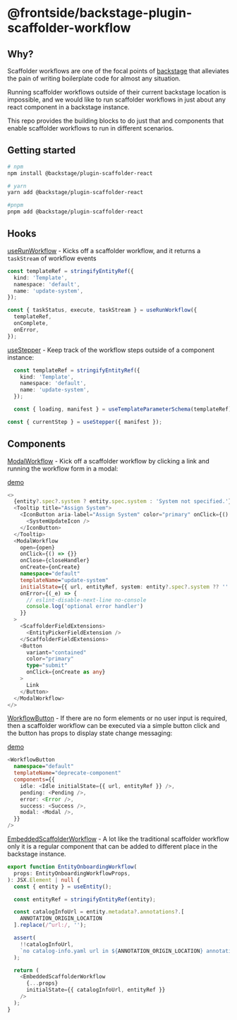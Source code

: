 # @frontside/backstage-plugin-scaffolder-workflow
## Why?
Scaffolder workflows are one of the focal points of [backstage](https://backstage.io/) that alleviates the pain of writing boilerplate code for almost any situation.

Running scaffolder workflows outside of their current backstage location is impossible, and we would like to run scaffolder workflows in just about any react component in a backstage instance.

This repo provides the building blocks to do just that and components that enable scaffolder workflows to run in different scenarios.

## Getting started

```sh
# npm
npm install @backstage/plugin-scaffolder-react

# yarn
yarn add @backstage/plugin-scaffolder-react

#pnpm
pnpm add @backstage/plugin-scaffolder-react
```

## Hooks
[useRunWorkflow](./hooks/useRunWorkflow.ts) - Kicks off a scaffolder workflow, and it returns a `taskStream` of workflow events
```ts
const templateRef = stringifyEntityRef({
  kind: 'Template',
  namespace: 'default',
  name: 'update-system',
});

const { taskStatus, execute, taskStream } = useRunWorkflow({
  templateRef,
  onComplete,
  onError,
});
```
[useStepper](./hooks/useStepper) - Keep track of the workflow steps outside of a component instance:
```ts
  const templateRef = stringifyEntityRef({
    kind: 'Template',
    namespace: 'default',
    name: 'update-system',
  });

  const { loading, manifest } = useTemplateParameterSchema(templateRef);

const { currentStep } = useStepper({ manifest });
```
## Components
[ModalWorkflow](./src/components/ModalWorkflow/ModalWorkflow.tsx) - Kick off a scaffolder workflow by clicking a link and running the workflow form in a modal:

[demo](../../docs/modal.mp4)

```ts
<>
  {entity?.spec?.system ? entity.spec.system : 'System not specified.'}
  <Tooltip title="Assign System">
    <IconButton aria-label="Assign System" color="primary" onClick={() => setOpen(true)}>
      <SystemUpdateIcon />
    </IconButton>
  </Tooltip>
  <ModalWorkflow
    open={open}
    onClick={() => {}}
    onClose={closeHandler}
    onCreate={onCreate}
    namespace="default"
    templateName="update-system"
    initialState={{ url, entityRef, system: entity?.spec?.system ?? '' }}
    onError={(_e) => {
      // eslint-disable-next-line no-console
      console.log('optional error handler')
    }}
  >
    <ScaffolderFieldExtensions>
      <EntityPickerFieldExtension />
    </ScaffolderFieldExtensions>
    <Button
      variant="contained"
      color="primary"
      type="submit"
      onClick={onCreate as any}
    >
      Link
    </Button>
  </ModalWorkflow>
</>
```

[WorkflowButton](./src/components/WorkflowButton/WorkflowButton.tsx) - If there are no form elements or no user input is required, then a scaffolder workflow can be executed via a simple button click and the button has props to display state change messaging:

[demo](../../docs/button.mp4)

```ts
<WorkflowButton
  namespace="default"
  templateName="deprecate-component"
  components={{
    idle: <Idle initialState={{ url, entityRef }} />,
    pending: <Pending />,
    error: <Error />,
    success: <Success />,
    modal: <Modal />,
  }}
/>
```

[EmbeddedScaffolderWorkflow](./src/components/EmbeddedScaffolderWorkflow/EmbeddedScaffolderWorkflow.tsx) - A lot like the traditional scaffolder workflow only it is a regular component that can be added to different place in the backstage instance.
```ts
export function EntityOnboardingWorkflow(
  props: EntityOnboardingWorkflowProps,
): JSX.Element | null {
  const { entity } = useEntity();

  const entityRef = stringifyEntityRef(entity);

  const catalogInfoUrl = entity.metadata?.annotations?.[
    ANNOTATION_ORIGIN_LOCATION
  ].replace(/^url:/, '');

  assert(
    !!catalogInfoUrl,
    `no catalog-info.yaml url in ${ANNOTATION_ORIGIN_LOCATION} annotation`,
  );

  return (
    <EmbeddedScaffolderWorkflow
      {...props}
      initialState={{ catalogInfoUrl, entityRef }}
    />
  );
}
```

